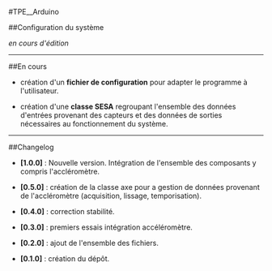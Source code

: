 #TPE__Arduino

##Configuration du système

_en cours d'édition_

***

##En cours

* création d'un **fichier de configuration** pour adapter le programme à l'utilisateur.

* création d'une **classe SESA** regroupant l'ensemble des données d'entrées provenant des capteurs et des données de sorties nécessaires au fonctionnement du système.

***

##Changelog

* **[1.0.0]** : Nouvelle version. Intégration de l'ensemble des composants y compris l'accléromètre.

* **[0.5.0]** : création de la classe axe pour a gestion de données provenant de l'accléromètre (acquisition, lissage, temporisation).

* **[0.4.0]** : correction stabilité.

* **[0.3.0]** : premiers essais intégration accéléromètre.

* **[0.2.0]** : ajout de l'ensemble des fichiers.

* **[0.1.0]** : création du dépôt.
